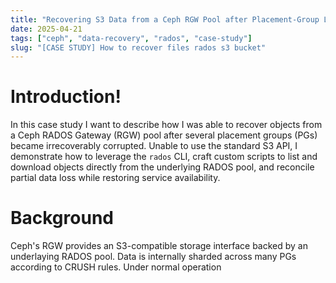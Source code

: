 ```yaml
---
title: "Recovering S3 Data from a Ceph RGW Pool after Placement‑Group Loss: A Case Study"
date: 2025-04-21
tags: ["ceph", "data-recovery", "rados", "case-study"]
slug: "[CASE STUDY] How to recover files rados s3 bucket"
---
```


# Introduction!

In this case study I want to describe how I was able to recover objects from a Ceph RADOS Gateway (RGW) pool after several placement groups (PGs) became irrecoverably corrupted. Unable to use the standard S3 API, I demonstrate how to leverage the `rados` CLI, craft custom scripts to list and download objects directly from the underlying RADOS pool, and reconcile partial data loss while restoring service availability.

# Background

Ceph's RGW provides an S3-compatible storage interface backed by an underlaying RADOS pool. Data is internally sharded across many PGs according to CRUSH rules. Under normal operation